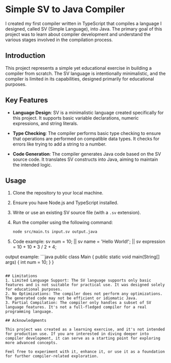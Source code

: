 # Simple SV to Java Compiler

I created my first compiler written in TypeScript that compiles a language I designed, called SV (Simple Language), into Java. The primary goal of this project was to learn about compiler development and understand the various stages involved in the compilation process.

## Introduction

This project represents a simple yet educational exercise in building a compiler from scratch. The SV language is intentionally minimalistic, and the compiler is limited in its capabilities, designed primarily for educational purposes.

## Key Features

- **Language Design**: SV is a minimalistic language created specifically for this project. It supports basic variable declarations, numeric expressions, and string literals.

- **Type Checking**: The compiler performs basic type checking to ensure that operations are performed on compatible data types. It checks for errors like trying to add a string to a number.

- **Code Generation**: The compiler generates Java code based on the SV source code. It translates SV constructs into Java, aiming to maintain the intended logic.

## Usage

1. Clone the repository to your local machine.
2. Ensure you have Node.js and TypeScript installed.
3. Write or use an existing SV source file (with a `.sv` extension).
4. Run the compiler using the following command:
   ```bash
   node src/main.ts input.sv output.java
   ```

5. Code example: sv num = 10; || sv name = 'Hello World!'; || sv expression = 10 + 10 * 3 / 2 + 4;

output example: ```java
                public class Main {
    public static void main(String[] args) {
        int num = 10;
    }
}
```

## Limitations
1. Limited Language Support: The SV language supports only basic features and is not suitable for practical use. It was designed solely for educational purposes.
2. No Optimizations: The compiler does not perform any optimizations. The generated code may not be efficient or idiomatic Java.
3. Partial Compilation: The compiler only handles a subset of SV language features. It's not a full-fledged compiler for a real programming language.

## Acknowledgments

This project was created as a learning exercise, and it's not intended for production use. If you are interested in diving deeper into compiler development, it can serve as a starting point for exploring more advanced concepts.

Feel free to experiment with it, enhance it, or use it as a foundation for further compiler-related exploration.